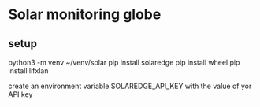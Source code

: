 # Solar monitoring globe

## setup

python3 -m venv ~/venv/solar
pip install solaredge
pip install wheel
pip install lifxlan

create an environment variable SOLAREDGE_API_KEY with the value of yor API key

